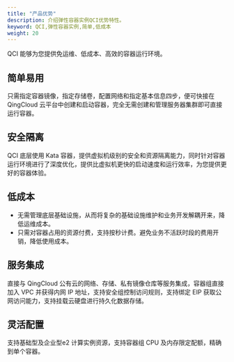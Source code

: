```yaml
---
title: "产品优势"
description: 介绍弹性容器实例QCI优势特性。
keyword: QCI,弹性容器实例,简单,低成本
weight: 20
---
```


QCI 能够为您提供免运维、低成本、高效的容器运行环境。

## 简单易用

只需指定容器镜像，指定存储卷，配置网络和指定基本信息四步，便可快接在 QingCloud 云平台中创建和启动容器，完全无需创建和管理服务器集群即可直接运行容器。

## 安全隔离

QCI 底层使用 Kata 容器，提供虚拟机级别的安全和资源隔离能力，同时针对容器运行环境进行了深度优化，提供比虚拟机更快的启动速度和运行效率，为您提供更好的容器体验。

## 低成本

- 无需管理底层基础设施，从而将复杂的基础设施维护和业务开发解耦开来，降低运维成本。
- 只需对容器占用的资源付费，支持按秒计费。避免业务不活跃时段的费用开销，降低使用成本。

## 服务集成

直接与 QingCloud 公有云的网络、存储、私有镜像仓库等服务集成，容器组直接加入 VPC 并获得内网 IP 地址，支持安全组控制访问规则，支持绑定 EIP 获取公网访问能力，支持挂载云硬盘进行持久化数据存储。

## 灵活配置

支持基础型及企业型e2 计算实例资源，支持容器组 CPU 及内存限定配额，精确到单个容器。

